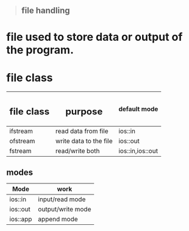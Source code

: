 > ## file handling

# file used to store data or output of the program.

 <h1>file class</h1>

| <h2> file class </h2> |<h2> purpose </h2>|default mode |
|------------|----------|------------|
| ifstream | read data from file|ios::in|
| ofstream | write data to the file|ios::out|
|fstream|read/write both|ios::in,ios::out|


<h2>modes

|Mode|work|
|-----|-----|
|ios::in|input/read mode|
|ios::out|output/write mode|
|ios::app|append mode|



